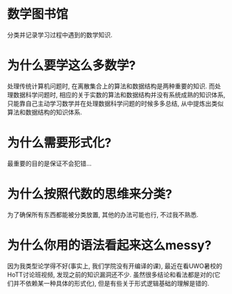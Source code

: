 # 数学图书馆
分类并记录学习过程中遇到的数学知识. 

# 为什么要学这么多数学?
处理传统计算机问题时, 在离散集合上的算法和数据结构是两种重要的知识. 
而处理数据科学问题时, 相应的关于实数的算法和数据结构并没有系统成熟的知识体系, 只能靠自己主动学习数学并在处理数据科学问题的时候多多总结, 从中提炼出类似算法和数据结构的知识体系. 

# 为什么需要形式化?
最重要的目的是保证不会犯错...

# 为什么按照代数的思维来分类?
为了确保所有东西都能被分类放置, 其他的办法可能也行, 不过我不熟悉. 

# 为什么你用的语法看起来这么messy?
因为我类型论学得不好(事实上, 我们学院没有开编译的课), 最近在看UWO暑校的HoTT讨论班视频, 发现之前的知识漏洞还不少. 虽然很多结论和看法都是对的(它们并不依赖某一种具体的形式化), 但是有些关于形式逻辑基础的理解是错的. 
